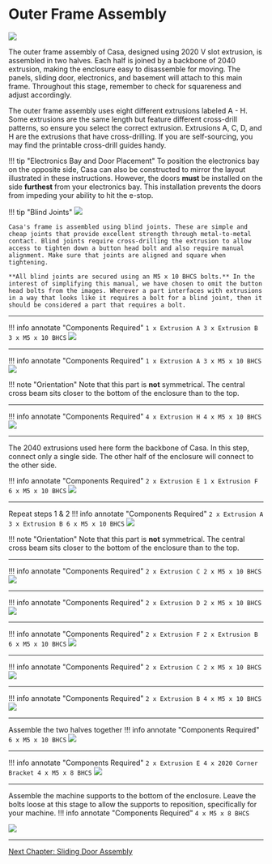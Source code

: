 # Outer Frame Assembly

![](../img/10_1.png)

The outer frame assembly of Casa, designed using 2020 V slot extrusion, is assembled in two halves. Each half is joined by a backbone of 2040 extrusion, making the enclosure easy to disassemble for moving. The panels, sliding door, electronics, and basement will attach to this main frame. Throughout this stage, remember to check for squareness and adjust accordingly.

The outer frame assembly uses eight different extrusions labeled A - H. Some extrusions are the same length but feature different cross-drill patterns, so ensure you select the correct extrusion. Extrusions A, C, D, and H are the extrusions that have cross-drilling. If you are self-sourcing, you may find the printable cross-drill guides handy.

!!! tip "Electronics Bay and Door Placement"
    To position the electronics bay on the opposite side, Casa can also be constructed to mirror the layout illustrated in these instructions. However, the doors **must** be installed on the side **furthest** from your electronics bay. This installation prevents the doors from impeding your ability to hit the e-stop. 

<!-- We really need a way of defining the extrusions here -->

!!! tip "Blind Joints"
    ![](../img/10_blind_joints.jpg)

    Casa's frame is assembled using blind joints. These are simple and cheap joints that provide excellent strength through metal-to-metal contact. Blind joints require cross-drilling the extrusion to allow access to tighten down a button head bolt and also require manual alignment. Make sure that joints are aligned and square when tightening.

    **All blind joints are secured using an M5 x 10 BHCS bolts.** In the interest of simplifying this manual, we have chosen to omit the button head bolts from the images. Wherever a part interfaces with extrusions in a way that looks like it requires a bolt for a blind joint, then it should be considered a part that requires a bolt.

---

!!! info annotate "Components Required"
    ```
        1 x Extrusion A
        3 x Extrusion B
        3 x M5 x 10 BHCS
    ```
![](../img/10_s1.png)

---

!!! info annotate "Components Required"
    ```
        1 x Extrusion A
        3 x M5 x 10 BHCS
    ```
![](../img/10_s2.png)

!!! note "Orientation"
    Note that this part is **not** symmetrical. The central cross beam sits closer to the bottom of the enclosure than to the top.

---

!!! info annotate "Components Required"
    ```
        4 x Extrusion H
        4 x M5 x 10 BHCS
    ```
![](../img/10_s3.png)

---

The 2040 extrusions used here form the backbone of Casa. In this step, connect only a single side. The other half of the enclosure will connect to the other side.

!!! info annotate "Components Required"
    ```
        2 x Extrusion E
        1 x Extrusion F
        6 x M5 x 10 BHCS
    ```
![](../img/10_s4.png)

---

Repeat steps 1 & 2
!!! info annotate "Components Required"
    ```
        2 x Extrusion A
        3 x Extrusion B
        6 x M5 x 10 BHCS
    ```
![](../img/10_s5.png)

!!! note "Orientation"
    Note that this part is **not** symmetrical. The central cross beam sits closer to the bottom of the enclosure than to the top.

---

!!! info annotate "Components Required"
    ```
        2 x Extrusion C
        2 x M5 x 10 BHCS
    ```
![](../img/10_s6.png)

---

!!! info annotate "Components Required"
    ```
        2 x Extrusion D
        2 x M5 x 10 BHCS
    ```
![](../img/10_s7.png)

---

!!! info annotate "Components Required"
    ```
        2 x Extrusion F
        2 x Extrusion B
        6 x M5 x 10 BHCS
    ```
![](../img/10_s8_1.png)

---

!!! info annotate "Components Required"
    ```
        2 x Extrusion C
        2 x M5 x 10 BHCS
    ```
![](../img/10_s8_2.png)

---

!!! info annotate "Components Required"
    ```
        2 x Extrusion B
        4 x M5 x 10 BHCS
    ```
![](../img/10_s9.png)

---

Assemble the two halves together
!!! info annotate "Components Required"
    ```
        6 x M5 x 10 BHCS
    ```
![](../img/10_s10.png)

---

!!! info annotate "Components Required"
    ```
        2 x Extrusion E
        4 x 2020 Corner Bracket
        4 x M5 x 8 BHCS
    ```
![](../img/10_s11.png)

---
Assemble the machine supports to the bottom of the enclosure. Leave the bolts loose at this stage to allow the supports to reposition, specifically for your machine.
!!! info annotate "Components Required"
    ```
        4 x M5 x 8 BHCS
    ```

![](../img/10_s12.png)

---

[Next Chapter: Sliding Door Assembly](./20_sliding_door_assembly.md)
